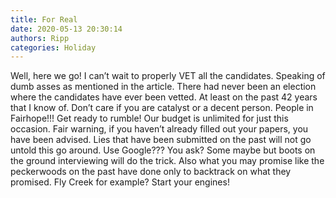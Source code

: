 ```yaml
---
title: For Real
date: 2020-05-13 20:30:14
authors: Ripp
categories: Holiday
---
```


 Well, here we go!  I can’t wait to properly VET all the candidates. Speaking of dumb asses as mentioned in the article.  There had never been an election where the candidates have ever been vetted.  At least on the past 42 years that I know of. Don’t care if you are catalyst or a decent person. People in Fairhope!!! Get ready to rumble!  Our budget is unlimited for just this occasion. Fair warning, if you haven’t already filled out your papers, you have been advised. Lies that have been submitted on the past will not go untold this go around. Use Google??? You ask? Some maybe but boots on the ground interviewing will do the trick. Also what you may promise like the peckerwoods on the past have done only to backtrack on what they promised. Fly Creek for example?  Start your engines!